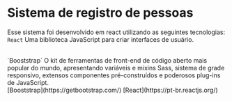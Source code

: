 # Sistema de registro de pessoas
Esse sistema foi desenvolvido em react utilizando as seguintes tecnologias:<br/>
`React`
  Uma biblioteca JavaScript para criar interfaces de usuário.
 
 <br/>
`Booststrap`
  O kit de ferramentas de front-end de código aberto mais popular do mundo, apresentando variáveis e mixins Sass, sistema de grade responsivo, extensos componentes pré-construídos e poderosos plug-ins de JavaScript.
  <br/>
  [Booststrap](https://getbootstrap.com/)
  [React](https://pt-br.reactjs.org/)
